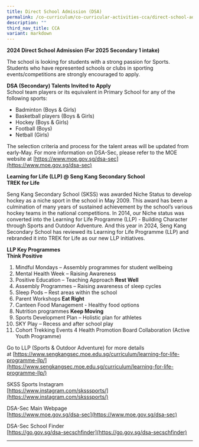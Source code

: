 ```yaml
---
title: Direct School Admission (DSA)
permalink: /co-curriculum/co-curricular-activities-cca/direct-school-admission-dsa/
description: ""
third_nav_title: CCA
variant: markdown
---
```

**2024 Direct School Admission (For 2025 Secondary 1 intake)**

The school is looking for students with a strong passion for Sports. Students who have represented schools or clubs in sporting events/competitions are strongly encouraged to apply.

**DSA (Secondary) Talents Invited to Apply**  
School team players or its equivalent in Primary School for any of the following sports:

*   Badminton (Boys &amp; Girls)
*   Basketball players (Boys &amp; Girls)
*   Hockey (Boys &amp; Girls)
*   Football (Boys)
*   Netball (Girls)

The selection criteria and process for the talent areas will be updated from early-May. For more information on DSA-Sec, please refer to the MOE website at [https://www.moe.gov.sg/dsa-sec](https://www.moe.gov.sg/dsa-sec)

**Learning for Life (LLP) @ Seng Kang Secondary School**  
**TREK for Life**

Seng Kang Secondary School (SKSS) was awarded Niche Status to develop hockey as a niche sport in the school in May 2009. This award has been a culmination of many years of sustained achievement by the school’s various hockey teams in the national competitions. In 2014, our Niche status was converted into the Learning for Life Programme (LLP) - Building Character through Sports and Outdoor Adventure. And this year in 2024, Seng Kang Secondary School has reviewed its Learning for Life Programme (LLP) and rebranded it into TREK for Life as our new LLP initiatives. 

**LLP Key Programmes**  
**Think Positive**
1.    Mindful Mondays – Assembly programmes for student wellbeing
2.    Mental Health Week – Raising Awareness
3.    Positive Education – Teaching Approach
**Rest Well**
1.    Assembly Programmes – Raising awareness of sleep cycles
2.    Sleep Pods – Rest areas within the school
3.    Parent Workshops 
**Eat Right**
1.    Canteen Food Management - Healthy food options
2.    Nutrition programmes
**Keep Moving**
1.    Sports Development Plan – Holistic plan for athletes
2.    SKY Play – Recess and after school play
3.    Cohort Trekking Events
4     Health Promotion Board Collaboration (Active Youth Programme)

Go to LLP (Sports &amp; Outdoor Adventure) for more details at&nbsp;[https://www.sengkangsec.moe.edu.sg/curriculum/learning-for-life-programme-llp/](https://www.sengkangsec.moe.edu.sg/curriculum/learning-for-life-programme-llp/)

SKSS Sports Instagram  
[https://www.instagram.com/sksssports/](https://www.instagram.com/sksssports/)

DSA-Sec Main Webpage  
[https://www.moe.gov.sg/dsa-sec](https://www.moe.gov.sg/dsa-sec)

DSA-Sec School Finder  
[https://go.gov.sg/dsa-secschfinder](https://go.gov.sg/dsa-secschfinder)

___